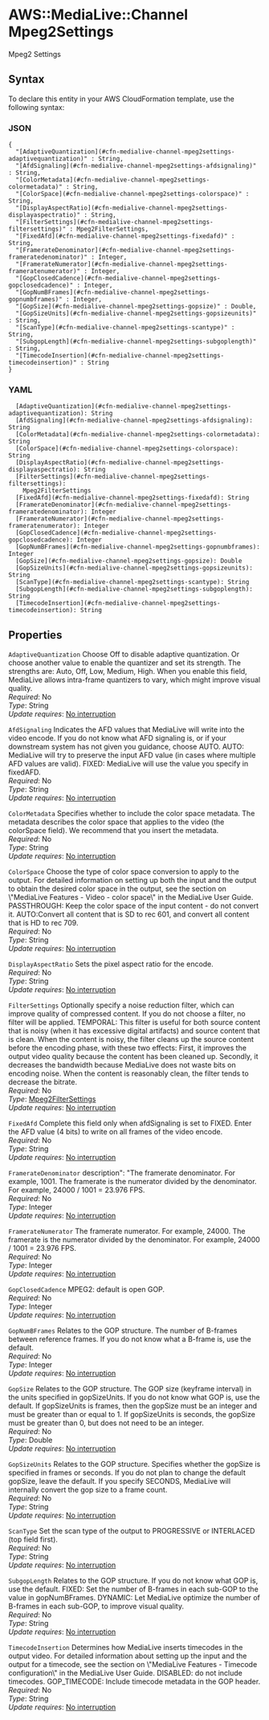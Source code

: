 # AWS::MediaLive::Channel Mpeg2Settings<a name="aws-properties-medialive-channel-mpeg2settings"></a>

Mpeg2 Settings

## Syntax<a name="aws-properties-medialive-channel-mpeg2settings-syntax"></a>

To declare this entity in your AWS CloudFormation template, use the following syntax:

### JSON<a name="aws-properties-medialive-channel-mpeg2settings-syntax.json"></a>

```
{
  "[AdaptiveQuantization](#cfn-medialive-channel-mpeg2settings-adaptivequantization)" : String,
  "[AfdSignaling](#cfn-medialive-channel-mpeg2settings-afdsignaling)" : String,
  "[ColorMetadata](#cfn-medialive-channel-mpeg2settings-colormetadata)" : String,
  "[ColorSpace](#cfn-medialive-channel-mpeg2settings-colorspace)" : String,
  "[DisplayAspectRatio](#cfn-medialive-channel-mpeg2settings-displayaspectratio)" : String,
  "[FilterSettings](#cfn-medialive-channel-mpeg2settings-filtersettings)" : Mpeg2FilterSettings,
  "[FixedAfd](#cfn-medialive-channel-mpeg2settings-fixedafd)" : String,
  "[FramerateDenominator](#cfn-medialive-channel-mpeg2settings-frameratedenominator)" : Integer,
  "[FramerateNumerator](#cfn-medialive-channel-mpeg2settings-frameratenumerator)" : Integer,
  "[GopClosedCadence](#cfn-medialive-channel-mpeg2settings-gopclosedcadence)" : Integer,
  "[GopNumBFrames](#cfn-medialive-channel-mpeg2settings-gopnumbframes)" : Integer,
  "[GopSize](#cfn-medialive-channel-mpeg2settings-gopsize)" : Double,
  "[GopSizeUnits](#cfn-medialive-channel-mpeg2settings-gopsizeunits)" : String,
  "[ScanType](#cfn-medialive-channel-mpeg2settings-scantype)" : String,
  "[SubgopLength](#cfn-medialive-channel-mpeg2settings-subgoplength)" : String,
  "[TimecodeInsertion](#cfn-medialive-channel-mpeg2settings-timecodeinsertion)" : String
}
```

### YAML<a name="aws-properties-medialive-channel-mpeg2settings-syntax.yaml"></a>

```
  [AdaptiveQuantization](#cfn-medialive-channel-mpeg2settings-adaptivequantization): String
  [AfdSignaling](#cfn-medialive-channel-mpeg2settings-afdsignaling): String
  [ColorMetadata](#cfn-medialive-channel-mpeg2settings-colormetadata): String
  [ColorSpace](#cfn-medialive-channel-mpeg2settings-colorspace): String
  [DisplayAspectRatio](#cfn-medialive-channel-mpeg2settings-displayaspectratio): String
  [FilterSettings](#cfn-medialive-channel-mpeg2settings-filtersettings): 
    Mpeg2FilterSettings
  [FixedAfd](#cfn-medialive-channel-mpeg2settings-fixedafd): String
  [FramerateDenominator](#cfn-medialive-channel-mpeg2settings-frameratedenominator): Integer
  [FramerateNumerator](#cfn-medialive-channel-mpeg2settings-frameratenumerator): Integer
  [GopClosedCadence](#cfn-medialive-channel-mpeg2settings-gopclosedcadence): Integer
  [GopNumBFrames](#cfn-medialive-channel-mpeg2settings-gopnumbframes): Integer
  [GopSize](#cfn-medialive-channel-mpeg2settings-gopsize): Double
  [GopSizeUnits](#cfn-medialive-channel-mpeg2settings-gopsizeunits): String
  [ScanType](#cfn-medialive-channel-mpeg2settings-scantype): String
  [SubgopLength](#cfn-medialive-channel-mpeg2settings-subgoplength): String
  [TimecodeInsertion](#cfn-medialive-channel-mpeg2settings-timecodeinsertion): String
```

## Properties<a name="aws-properties-medialive-channel-mpeg2settings-properties"></a>

`AdaptiveQuantization`  <a name="cfn-medialive-channel-mpeg2settings-adaptivequantization"></a>
Choose Off to disable adaptive quantization\. Or choose another value to enable the quantizer and set its strength\. The strengths are: Auto, Off, Low, Medium, High\. When you enable this field, MediaLive allows intra\-frame quantizers to vary, which might improve visual quality\.  
*Required*: No  
*Type*: String  
*Update requires*: [No interruption](https://docs.aws.amazon.com/AWSCloudFormation/latest/UserGuide/using-cfn-updating-stacks-update-behaviors.html#update-no-interrupt)

`AfdSignaling`  <a name="cfn-medialive-channel-mpeg2settings-afdsignaling"></a>
Indicates the AFD values that MediaLive will write into the video encode\. If you do not know what AFD signaling is, or if your downstream system has not given you guidance, choose AUTO\. AUTO: MediaLive will try to preserve the input AFD value \(in cases where multiple AFD values are valid\)\. FIXED: MediaLive will use the value you specify in fixedAFD\.  
*Required*: No  
*Type*: String  
*Update requires*: [No interruption](https://docs.aws.amazon.com/AWSCloudFormation/latest/UserGuide/using-cfn-updating-stacks-update-behaviors.html#update-no-interrupt)

`ColorMetadata`  <a name="cfn-medialive-channel-mpeg2settings-colormetadata"></a>
Specifies whether to include the color space metadata\. The metadata describes the color space that applies to the video \(the colorSpace field\)\. We recommend that you insert the metadata\.  
*Required*: No  
*Type*: String  
*Update requires*: [No interruption](https://docs.aws.amazon.com/AWSCloudFormation/latest/UserGuide/using-cfn-updating-stacks-update-behaviors.html#update-no-interrupt)

`ColorSpace`  <a name="cfn-medialive-channel-mpeg2settings-colorspace"></a>
Choose the type of color space conversion to apply to the output\. For detailed information on setting up both the input and the output to obtain the desired color space in the output, see the section on \\"MediaLive Features \- Video \- color space\\" in the MediaLive User Guide\. PASSTHROUGH: Keep the color space of the input content \- do not convert it\. AUTO:Convert all content that is SD to rec 601, and convert all content that is HD to rec 709\.  
*Required*: No  
*Type*: String  
*Update requires*: [No interruption](https://docs.aws.amazon.com/AWSCloudFormation/latest/UserGuide/using-cfn-updating-stacks-update-behaviors.html#update-no-interrupt)

`DisplayAspectRatio`  <a name="cfn-medialive-channel-mpeg2settings-displayaspectratio"></a>
Sets the pixel aspect ratio for the encode\.  
*Required*: No  
*Type*: String  
*Update requires*: [No interruption](https://docs.aws.amazon.com/AWSCloudFormation/latest/UserGuide/using-cfn-updating-stacks-update-behaviors.html#update-no-interrupt)

`FilterSettings`  <a name="cfn-medialive-channel-mpeg2settings-filtersettings"></a>
Optionally specify a noise reduction filter, which can improve quality of compressed content\. If you do not choose a filter, no filter will be applied\. TEMPORAL: This filter is useful for both source content that is noisy \(when it has excessive digital artifacts\) and source content that is clean\. When the content is noisy, the filter cleans up the source content before the encoding phase, with these two effects: First, it improves the output video quality because the content has been cleaned up\. Secondly, it decreases the bandwidth because MediaLive does not waste bits on encoding noise\. When the content is reasonably clean, the filter tends to decrease the bitrate\.  
*Required*: No  
*Type*: [Mpeg2FilterSettings](aws-properties-medialive-channel-mpeg2filtersettings.md)  
*Update requires*: [No interruption](https://docs.aws.amazon.com/AWSCloudFormation/latest/UserGuide/using-cfn-updating-stacks-update-behaviors.html#update-no-interrupt)

`FixedAfd`  <a name="cfn-medialive-channel-mpeg2settings-fixedafd"></a>
Complete this field only when afdSignaling is set to FIXED\. Enter the AFD value \(4 bits\) to write on all frames of the video encode\.  
*Required*: No  
*Type*: String  
*Update requires*: [No interruption](https://docs.aws.amazon.com/AWSCloudFormation/latest/UserGuide/using-cfn-updating-stacks-update-behaviors.html#update-no-interrupt)

`FramerateDenominator`  <a name="cfn-medialive-channel-mpeg2settings-frameratedenominator"></a>
description": "The framerate denominator\. For example, 1001\. The framerate is the numerator divided by the denominator\. For example, 24000 / 1001 = 23\.976 FPS\.  
*Required*: No  
*Type*: Integer  
*Update requires*: [No interruption](https://docs.aws.amazon.com/AWSCloudFormation/latest/UserGuide/using-cfn-updating-stacks-update-behaviors.html#update-no-interrupt)

`FramerateNumerator`  <a name="cfn-medialive-channel-mpeg2settings-frameratenumerator"></a>
The framerate numerator\. For example, 24000\. The framerate is the numerator divided by the denominator\. For example, 24000 / 1001 = 23\.976 FPS\.  
*Required*: No  
*Type*: Integer  
*Update requires*: [No interruption](https://docs.aws.amazon.com/AWSCloudFormation/latest/UserGuide/using-cfn-updating-stacks-update-behaviors.html#update-no-interrupt)

`GopClosedCadence`  <a name="cfn-medialive-channel-mpeg2settings-gopclosedcadence"></a>
MPEG2: default is open GOP\.  
*Required*: No  
*Type*: Integer  
*Update requires*: [No interruption](https://docs.aws.amazon.com/AWSCloudFormation/latest/UserGuide/using-cfn-updating-stacks-update-behaviors.html#update-no-interrupt)

`GopNumBFrames`  <a name="cfn-medialive-channel-mpeg2settings-gopnumbframes"></a>
Relates to the GOP structure\. The number of B\-frames between reference frames\. If you do not know what a B\-frame is, use the default\.  
*Required*: No  
*Type*: Integer  
*Update requires*: [No interruption](https://docs.aws.amazon.com/AWSCloudFormation/latest/UserGuide/using-cfn-updating-stacks-update-behaviors.html#update-no-interrupt)

`GopSize`  <a name="cfn-medialive-channel-mpeg2settings-gopsize"></a>
Relates to the GOP structure\. The GOP size \(keyframe interval\) in the units specified in gopSizeUnits\. If you do not know what GOP is, use the default\. If gopSizeUnits is frames, then the gopSize must be an integer and must be greater than or equal to 1\. If gopSizeUnits is seconds, the gopSize must be greater than 0, but does not need to be an integer\.  
*Required*: No  
*Type*: Double  
*Update requires*: [No interruption](https://docs.aws.amazon.com/AWSCloudFormation/latest/UserGuide/using-cfn-updating-stacks-update-behaviors.html#update-no-interrupt)

`GopSizeUnits`  <a name="cfn-medialive-channel-mpeg2settings-gopsizeunits"></a>
Relates to the GOP structure\. Specifies whether the gopSize is specified in frames or seconds\. If you do not plan to change the default gopSize, leave the default\. If you specify SECONDS, MediaLive will internally convert the gop size to a frame count\.  
*Required*: No  
*Type*: String  
*Update requires*: [No interruption](https://docs.aws.amazon.com/AWSCloudFormation/latest/UserGuide/using-cfn-updating-stacks-update-behaviors.html#update-no-interrupt)

`ScanType`  <a name="cfn-medialive-channel-mpeg2settings-scantype"></a>
Set the scan type of the output to PROGRESSIVE or INTERLACED \(top field first\)\.  
*Required*: No  
*Type*: String  
*Update requires*: [No interruption](https://docs.aws.amazon.com/AWSCloudFormation/latest/UserGuide/using-cfn-updating-stacks-update-behaviors.html#update-no-interrupt)

`SubgopLength`  <a name="cfn-medialive-channel-mpeg2settings-subgoplength"></a>
Relates to the GOP structure\. If you do not know what GOP is, use the default\. FIXED: Set the number of B\-frames in each sub\-GOP to the value in gopNumBFrames\. DYNAMIC: Let MediaLive optimize the number of B\-frames in each sub\-GOP, to improve visual quality\.  
*Required*: No  
*Type*: String  
*Update requires*: [No interruption](https://docs.aws.amazon.com/AWSCloudFormation/latest/UserGuide/using-cfn-updating-stacks-update-behaviors.html#update-no-interrupt)

`TimecodeInsertion`  <a name="cfn-medialive-channel-mpeg2settings-timecodeinsertion"></a>
Determines how MediaLive inserts timecodes in the output video\. For detailed information about setting up the input and the output for a timecode, see the section on \\"MediaLive Features \- Timecode configuration\\" in the MediaLive User Guide\. DISABLED: do not include timecodes\. GOP\_TIMECODE: Include timecode metadata in the GOP header\.  
*Required*: No  
*Type*: String  
*Update requires*: [No interruption](https://docs.aws.amazon.com/AWSCloudFormation/latest/UserGuide/using-cfn-updating-stacks-update-behaviors.html#update-no-interrupt)